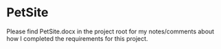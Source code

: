 # PetSite

Please find PetSite.docx in the project root for my notes/comments about how I completed the requirements for this project.

